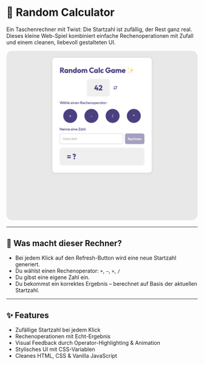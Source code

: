 # 🎲 Random Calculator

Ein Taschenrechner mit Twist: Die Startzahl ist zufällig, der Rest ganz real.  
Dieses kleine Web-Spiel kombiniert einfache Rechenoperationen mit Zufall und einem cleanen, liebevoll gestalteten UI.

![Screenshot des Rechners](/random_calculator_screenshot.png)

---

## 🤔 Was macht dieser Rechner?

- Bei jedem Klick auf den Refresh-Button wird eine neue Startzahl generiert.
- Du wählst einen Rechenoperator: `+`, `−`, `×`, `/`
- Du gibst eine eigene Zahl ein.
- Du bekommst ein korrektes Ergebnis – berechnet auf Basis der aktuellen Startzahl.

---

## ✨ Features

- Zufällige Startzahl bei jedem Klick
- Rechenoperationen mit Echt-Ergebnis
- Visual Feedback durch Operator-Highlighting & Animation
- Stylisches UI mit CSS-Variablen
- Cleanes HTML, CSS & Vanilla JavaScript
